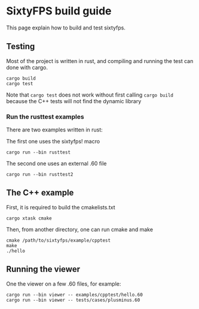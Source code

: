 # SixtyFPS build guide

This page explain how to build and test sixtyfps.

## Testing

Most of the project is written in rust, and compiling and running the test can
done with cargo.

```
cargo build
cargo test
```

Note that `cargo test` does not work without first calling `cargo build` because the
C++ tests will not find the dynamic library

### Run the rusttest examples

There are two examples written in rust:

The first one uses the sixtyfps! macro

```
cargo run --bin rusttest
```

The second one uses an external .60 file

```
cargo run --bin rusttest2
```

## The C++ example

First, it is required to build the cmakelists.txt

```
cargo xtask cmake
```

Then, from another directory, one can run cmake and make

```
cmake /path/to/sixtyfps/example/cpptest
make
./hello
```

## Running the viewer

One the viewer on a few .60 files, for example:

```
cargo run --bin viewer -- examples/cpptest/hello.60
cargo run --bin viewer -- tests/cases/plusminus.60
```

